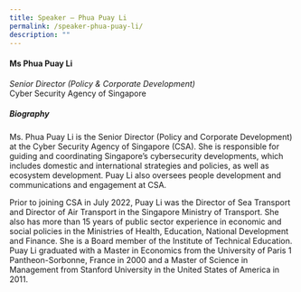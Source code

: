 ```yaml
---
title: Speaker – Phua Puay Li
permalink: /speaker-phua-puay-li/
description: ""
---
```


<!--![](/images/Speakers/Phua%20Puay%20Li.jpg)!--->

#### **Ms Phua Puay Li**

*Senior Director (Policy & Corporate Development)*  
Cyber Security Agency of Singapore

##### **Biography**
Ms. Phua Puay Li is the Senior Director (Policy and Corporate Development) at the Cyber Security Agency of Singapore (CSA). She is responsible for guiding and coordinating Singapore’s cybersecurity developments, which includes domestic and international strategies and policies, as well as ecosystem development. Puay Li also oversees people development and communications and engagement at CSA. 

Prior to joining CSA in July 2022, Puay Li was the Director of Sea Transport and Director of Air Transport in the Singapore Ministry of Transport. She also has more than 15 years of public sector experience in economic and social policies in the Ministries of Health, Education, National Development and Finance. She is a Board member of the Institute of Technical Education. 
Puay Li graduated with a Master in Economics from the University of Paris 1 Pantheon-Sorbonne, France in 2000 and a Master of Science in Management from Stanford University in the United States of America in 2011.
